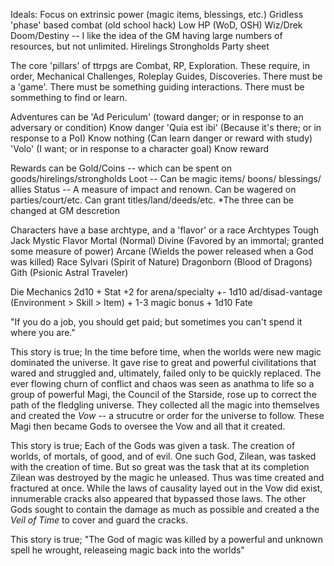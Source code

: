 Ideals:
    Focus on extrinsic power (magic items, blessings, etc.)
    Gridless 'phase' based combat (old school hack)
    Low HP (WoD, OSH)
    Wiz/Drek Doom/Destiny -- I like the idea of the GM having large numbers of resources, but not unlimited.
    Hirelings
    Strongholds
    Party sheet

The core 'pillars' of ttrpgs are Combat, RP, Exploration. These require, in order, Mechanical Challenges, Roleplay Guides, Discoveries.
There must be a 'game'.
There must be something guiding interactions.
There must be sommething to find or learn.

Adventures can be 
    'Ad Periculum' (toward danger; or in response to an adversary or condition)
        Know danger
    'Quia est ibi' (Because it's there; or in response to a PoI)
        Know nothing (Can learn danger or reward with study)
    'Volo' (I want; or in response to a character goal)
        Know reward

Rewards can be
    Gold/Coins -- which can be spent on goods/hirelings/strongholds
    Loot -- Can be magic items/ boons/ blessings/ allies
    Status -- A measure of impact and renown. Can be wagered on parties/court/etc. Can grant titles/land/deeds/etc.
    *The three can be changed at GM descretion

Characters have a base archtype, and a 'flavor' or a race
    Archtypes
        Tough
        Jack
        Mystic
    Flavor
        Mortal (Normal)
        Divine (Favored by an immortal; granted some measure of power)
        Arcane (Wields the power released when a God was killed)
    Race
        Sylvari (Spirit of Nature)
        Dragonborn (Blood of Dragons)
        Gith (Psionic Astral Traveler)

Die Mechanics
    2d10 + Stat
    +2 for arena/specialty
    +- 1d10 ad/disad-vantage (Environment > Skill > Item)
    + 1-3 magic bonus
    + 1d10 Fate

"If you do a job, you should get paid; but sometimes you can't spend it where you are."

This story is true; In the time before time, when the worlds were new magic dominated the universe. It gave rise to great and powerful civilitations that wared and struggled and, ultimately, failed only to be quickly replaced. The ever flowing churn of conflict and chaos was seen as anathma to life so a group of powerful Magi, the Council of the Starside, rose up to correct the path of the fledgling universe. They collected all the magic into themselves and created the *Vow* -- a strucutre or order for the universe to follow. These Magi then became Gods to oversee the Vow and all that it created.

This story is true; Each of the Gods was given a task. The creation of worlds, of mortals, of good, and of evil. One such God, Zilean, was tasked with the creation of time. But so great was the task that at its completion Zilean was destroyed by the magic he unleased. Thus was time created and fractured at once. While the laws of causality layed out in the Vow did exist, innumerable cracks also appeared that bypassed those laws. The other Gods sought to contain the damage as much as possible and created a the *Veil of Time* to cover and guard the cracks.

This story is true; "The God of magic was killed by a powerful and unknown spell he wrought, releaseing magic back into the worlds"